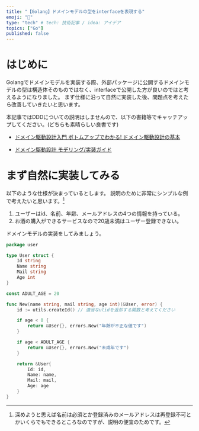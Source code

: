 ```yaml
---
title: "【Golang】ドメインモデルの型をinterfaceを表現する"
emoji: "🐁"
type: "tech" # tech: 技術記事 / idea: アイデア
topics: ["Go"]
published: false
---
```


# はじめに

Golangでドメインモデルを実装する際、外部パッケージに公開するドメインモデルの型は構造体そのものではなく、interfaceで公開した方が良いのではと考えるようになりました。
まず仕様に沿って自然に実装した後、問題点を考えたら改善していきたいと思います。

本記事ではDDDについての説明はしませんので、以下の書籍等でキャッチアップしてください。(どちらも素晴らしい良書です)

- [ドメイン駆動設計入門 ボトムアップでわかる! ドメイン駆動設計の基本](https://www.amazon.co.jp/%E3%83%89%E3%83%A1%E3%82%A4%E3%83%B3%E9%A7%86%E5%8B%95%E8%A8%AD%E8%A8%88%E5%85%A5%E9%96%80-%E3%83%9C%E3%83%88%E3%83%A0%E3%82%A2%E3%83%83%E3%83%97%E3%81%A7%E3%82%8F%E3%81%8B%E3%82%8B-%E3%83%89%E3%83%A1%E3%82%A4%E3%83%B3%E9%A7%86%E5%8B%95%E8%A8%AD%E8%A8%88%E3%81%AE%E5%9F%BA%E6%9C%AC-%E6%88%90%E7%80%AC-%E5%85%81%E5%AE%A3/dp/479815072X)

- [ドメイン駆動設計 モデリング/実装ガイド](https://little-hands.booth.pm/items/1835632) 

# まず自然に実装してみる

以下のような仕様が決まっているとします。
説明のために非常にシンプルな例で考えたいと思います。[^1]

1. ユーザーはid、名前、年齢、メールアドレスの4つの情報を持っている。
2. お酒の購入ができるサービスなので20歳未満はユーザー登録できない。

ドメインモデルの実装をしてみましょう。

```go:domain/user.go
package user

type User struct {
	Id string
	Name string
	Mail string
	Age int
}

const ADULT_AGE = 20

func New(name string, mail string, age int)(&User, error) {
	id := utils.createId() // 適当なulidを返却する関数と考えてください

	if age < 0 {
		return &User{}, errors.New("年齢が不正な値です")
	}

	if age < ADULT_AGE {
		return &User{}, errors.New("未成年です")
	}

	return &User{
		Id: id,
		Name: name,
		Mail: mail,
		Age: age
	}
}
```

[^1]:深めようと思えば名前は必須とか登録済みのメールアドレスは再登録不可とかいくらでもできるところなのですが、説明の便宜のためです。